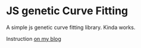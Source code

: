 # JS genetic Curve Fitting

A simple js genetic curve fitting library. Kinda works.

Instruction [on my blog](http://www.nicassio.it/daniele/blog/?p=482)